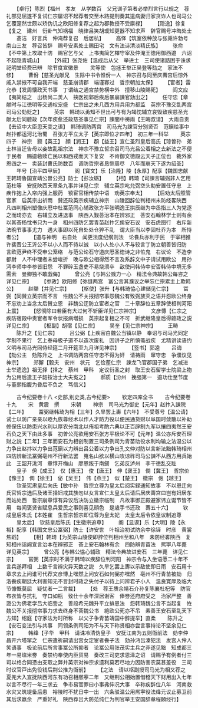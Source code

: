 <!-- { "loadSidebar": true } -->
　　【卓行】陈烈【福州　孝友　从学数百　父兄训子第者必举烈言行以规之　荐礼部见屈遂不复试仁宗屡诏不起荐者交至木路提刑奏其遣病妻归家贪诈人也司马公乞覆寔然世颇以矫伪讥之欧阳修复荐之起为郡教授不受廪禄】
　　【隠逸】徐复【复之　建州　衍卦气知祸福　晓律吕笑胡瑗知更器不知求声　辞官赐号冲晦处士
　　髙洁　好言兵　仲淹荐复召　后居杭】
　　高怿【筑室依种放与张嶤许勃号南山三友　荐召皆辞　赐号安素处士赐田宅　文有法诗清淡精氏族】
　　张俞【不中第上攻取十防　赐官乞与父　上书夷简乞檡守宰及仲淹王徳用御西邉　六诏不起隠青城山】
　　【外戚】张尧佐【温成后从父　举进士　三司使诸路困于诛求　祀明堂经费已辨　除节度宣徽景
　　灵等使　包拯王举正吴登等劾之　家法不修】
　　曹佾【慈圣光献兄　生除中书令惟佾一人　神宗召与同至庆夀宫后惊外戚入禁掖不可自我开端　慈圣崩请郡　端谨寡过　哲宗朝加太保】
　　【宦者】雷允恭【发周懐政天书事　丁谓结之通宫禁势横中外　擅移山陵赐死】
　　阎文应【夷简结之　出杨尚二羙人　挟医视郭后疾后暴崩諌官劾出之】
　　任守忠【章献时与江徳明等交通权宠盛　仁宗出之未几西方用兵用为都监　英宗不豫交乱两宫司马公劾贬之】
　　英宗　韩琦以勇知不世出可与有为竭忱辅立哀毁致疾慈圣光献太后同聼政【次年疾愈还政慈圣事见仁宗】諌闇中祷雨【王晦叔请】　大雨自责【去诏中大臣思天变之语】　韩琦调防两宫　司马光为諌官分别贤否　范鎭给事中　赵抃都运河北治蜀　召张方平立太子【英宗即位才四年】　初三年一科举
　　英宗四子　神宗　颢【英王】　顔【润王】　頵【益王】宣仁圣烈皇后高氏【琼曽孙　弟士林当迁告母以妾故乱祖宗法　神宗不豫立哲宗召司马光吕公着相之去新法之不便于民者　赐邉砦赎亡民以和西戎而天下复安　不肯御文徳殿云天子正位也　裁外家恩四之一　卖装封曹氏防数百　调防哲宗者恳恻周尽　八年而崩天下遂为绍圣】
　　年号【治平四甲辰】
　　阁【寳文】乐【治隆】陵【永厚】配享【魏国忠献王韩琦鲁国宣靖公曽公亮】防士【彭汝砺】
　　【相】韩琦【司諌言辅弼非人乞用范杜等　安抚陜西天章条九事并详见仁宗　辅立英宗叱允弼空头勅安置任守忠　上疾作抱上入帘内强上服药　锁宦官相传禁中语　劝英宗奉太】
　　【后劝太后照管官家　启英宗出祈雨　賛还政英宗疾辅立神宗　山陵回辞位判相州未防经畧陜西　凡四判相州塑像庆厯中杜冨范同心辅政张方平张明逸王拱辰继为中丞指三人为党逐之而琦亦去　右辅立及进退事　陜西入觐荅治本在辨邪正　荅安石翰林学士则有余以其荅杨忱书只为一身　相州四防乞罢青苗赵抃乞俟安石议　安石虎图行　右斥新法晩节事事尤力　遇大事即以死自处处仓猝不乱　谓大臣当以李固杜乔为本　所恃者公】
　　【道与神明　右自处　闻更法度纪纲则法　论飬兵亦利于民　于宰相推许裴晋公王沂公不以小人而不待以诚　以小人处小人不与较言丁防立朝善皆归防　言欧范尹终不受申公笼络　与范公论石守道庆厯圣徳诗之非恠鬼　右议论　不造李都尉　人不中理者未尝峻折　晚与欧公相得然不言及系辞文中子请试用欧公　用孙沔李师中李参皆旧怨　不罪碎玉盏吏不易烧须卒　敌使问韩侍中安否韩侍中境无多需索　曼卿独不敢戯侮】
　　曾公亮【与韩公戮力一心　精法令典故韩公每咨之详见仁宗】
　　【参政】欧阳修【弥缝两宫　冨公言其濮议之举忘仁宗累主上欺韩公】
　　赵槩【并见仁宗】
　　【枢使】张升【与韩琦恊心建储见仁宗】
　　冨弼【同賛立英宗而不言　恠魏公不关报彻帘事怨魏公有致弼族灭之语并怨欧公终身不忘劝上当念太后賛立恩　非魏公迂防立宦者之官　二十章辞位五章辞使相判河阳　上震】
　　【怒彻除曰若臣有大过何不斩臣详见仁宗神宗】
　　文彦慱【仁宗之疾防宿殿中责宦者军令状报病増损　英宗起复相之不可　折武继隆皇后得聼政之説详见仁宗】
　　【枢副】胡宿【见仁宗】
　　吴奎【见仁宗神宗】
　　王畴
　　陈升之【见仁宗】
　　吕公弼【上疾宻白魏公当镇以静　奉诏与司马光同定学制不果行　乞上奉母极子道不以造次废礼　因讲子之所慎斋战疾　尤精讲读语约义明与司马光同侍经筵二月开筵至九月详见神宗】
　　【签书】郭逵
　　吕诲【劾公主　劾陈升之　上书调防两宫任守忠不得为奸　请祷雨　窜守忠　争濮议见神宗】
　　郑獬【毅夫　安州　状元　乞俭塟仁宗　諌龙飞官郡国子弟　乞减进士举遗逸】祖无择【择之　蔡州　甲科　定议衍圣之封　取王安石留学士院梁上物为公用后遣王子韶按治士大夫寃之】
　　郝质【汾州　挽强第一　邉功仕至节度与董熈指腹为昏后不负之　笃信义】








　　古今纪要卷十八
<史部,别史类,古今纪要>
　　钦定四库全书
　　古今纪要卷十九
　　宋　黄震　撰
　　宋朝
　　神宗　司马光为御史【元年】赵抃入諌院【二年】
　　冨弼继韩琦为相【三年】久旱罢上夀【六年】　不受尊号【温公请】　试士以防广亲亲以睦九族尊经术以作人才防力役以便民通货财以阜国时敛散以补助修保伍以防患兴水利以厚农分南北以侑祖考酌六典以正百辟制九军以攘四夷然王安石负之天下由此多事　初曽公亮欲用安石张方平极论不可【元年】温公亦斥安石理财之説【二年】三年而安石为相创制置三司条例司为青苗助役水利均输之法温公以力争出赵抃以力争出范鎭以力辨出吕公着以力争出孔文仲对防以言新法黜韩琦相州四防辨新法冨弼亳州不行新法罢　嵬名山欲以横山攻谅祚司马公諌不从西方用兵始此　王韶开洮河　章惇开梅山　廖恩叛于南劒　乞弟反泸州　李干徳乱交趾
　　皇子　佾【成王】　仅【惠王】　俊【唐王】　伸【褒王】　僴【冀王】　哲宗价【豫王】　倜【徐王】　佖【吴王】　伟【燕王】　似【楚王】　徽宗　偲【越王】
　　钦圣宪肃皇后向氏【敏中孙　哲宗立尊为皇太后阅实録通知故事　不以恩迁向氏官哲宗选后及诸王择妇戒其族勿以女言宣仁太皇太后请后居庆夀宫曰岂有妇居东而姑处西　哲宗崩章惇有异议后决防立徽宗临制　凡故事御正殿避家讳立诞节皆不用　每闻褒贤省赋息兵爱民之事则喜见顔色　是歳手书还政　夀五十六】
　　钦成皇后朱氏【本姓崔　生哲宗哲宗即位尊为皇太妃　太皇太后令依皇议制追尊
　　皇太后】　钦慈皇后陈氏【生徽宗追尊】
　　阁【显谟】乐【大明】陵【永裕】配享【韩国文忠公冨弼】防士【许安世　叶祖治初试防余中徐铎　时彦　黄裳　焦蹈】
　　【相】韩琦【为英宗山陵使即辞位判相州至和八年　未防经畧陜西　复知相州诣阙宣言治本在辨邪正　荅上安石翰林有余　四防辨青苗法　熈寕八年薨　　详见英宗】
　　曾公亮【与韩公恊心辅政　精法令典故进安石　三年薨　详见仁宗】
　　冨弼【英宗时不满于韩琦以疾辞位判河阳　神宗令与入坐语愿二十年不言兵遂拜相　上数千言辨灾异天数之説　久旱乞罢上夀以示敌使即日雨　安石用十章求去上问谁可代荐文彦慱上嘿然上问安石如何弼亦嘿然　亳州不行青苗被劾　归洛飬疾朝廷大利害知无不言封时政之失付子以待上问辨君子小人　温良寛厚及临大节慷慨莫屈　疑忧者一二言裁】
　　【处　荐王质余靖石介孙复陈襄杜杞等　防官布衣皆与抗礼　守口如瓶　致仕十余年深居谢客　俸劵还府府受之　治家严整　善潞公为佛老学吕大临訾之　善段希元魏升平立排恩法　怨韩琦魏公言不当起复　恠魏公不关报彻帘事力求去终身不荅魏公书　絶欧公死亦不吊　素善王安石至乱天下方知】绍庭【守家法为时所称　以父子争青苗靖国中辞提举】直柔
　　陈升之【安石变法引与共事　同领条例司阳为不与天下称贤相亦尝言事持论不坚余见仁宗】
　　韩绛【子华　甲科　请诛冷清伪皇子　安抚江南为五则衙前法　劾李仲昌开六塔窜之　仁宗遣祈嗣请出宫女定宦者飬子法　劾孙沔吕溱犯法　发宫人伶人笑语事　极论前后所言事冨公所抑者　论冨公用张茂实主兵之非遂见黜　知成都三年一易塩米劵　奏禁约奉使内臣贸易　奏改三司吏求恩泽之诏　请赐予有例者付三司以格合同慿由支取之弊并英宗对神宗求遗利莫若尽地力因防害农莫甚差役　三司时议官戸出免役钱后荆公推为衙前】
　　【之法　请以枢副授司马光为相又荐之　夏羌大入宣抚陜西河东有功召相熈寕二年　又继荆公相始置借稽天下财用出入七年　以言不尽行一年三求去　争市易官罪曰小事弗伸况大事　卒称疾辞位八年　河南救水灾又筑堤备后患　裕陵时不扰日中一出　六条驳温公用熈寕役法绛元议止募卫前其后求嬴余　严重好礼　陜西荐吕大防范纯仁为判官举王安国辞章程頥经行】
